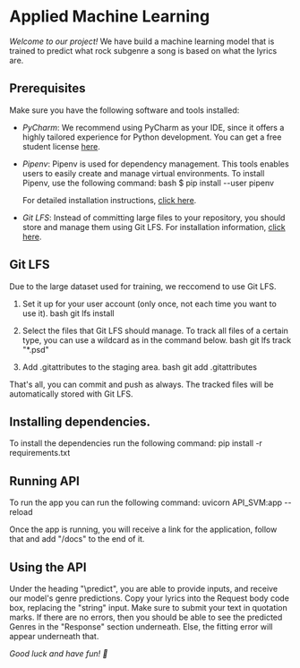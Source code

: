 # Applied Machine Learning

*Welcome to our project!* 
We have build a machine learning model that is trained to predict what rock subgenre a song is based on what the lyrics are.

## Prerequisites
Make sure you have the following software and tools installed:

- *PyCharm*: We recommend using PyCharm as your IDE, since it offers a highly tailored experience for Python development. You can get a free student license [here](https://www.jetbrains.com/community/education/#students/).

- *Pipenv*: Pipenv is used for dependency management. This tools enables users to easily create and manage virtual environments. To install Pipenv, use the following command:
    bash
    $ pip install --user pipenv
    
    For detailed installation instructions, [click here](https://pipenv.pypa.io/en/latest/installation.html).

- *Git LFS*: Instead of committing large files to your repository, you should store and manage them using Git LFS. For installation information, [click here](https://github.com/git-lfs/git-lfs?utm_source=gitlfs_site&utm_medium=installation_link&utm_campaign=gitlfs#installing).

## Git LFS
Due to the large dataset used for training, we reccomend to use Git LFS.

1. Set it up for your user account (only once, not each time you want to use it).
    bash
    git lfs install
    
2. Select the files that Git LFS should manage. To track all files of a certain type, you can use a wildcard as in the command below.
    bash
   git lfs track "*.psd"
    
3. Add .gitattributes to the staging area.
    bash
    git add .gitattributes
    
That's all, you can commit and push as always. The tracked files will be automatically stored with Git LFS.

## Installing dependencies.
To install the dependencies run the following command:
pip install -r requirements.txt

## Running API
To run the app you can run the following command: 
uvicorn API_SVM:app --reload

Once the app is running, you will receive a link for the application, follow that and add "/docs" to the end of it.

## Using the API
Under the heading "\predict", you are able to provide inputs, and receive our model's genre predictions. Copy your lyrics into the Request body code box, replacing the "string" input. Make sure to submit your text in quotation marks. If there are no errors, then you should be able to see the predicted Genres in the "Response" section underneath. Else, the fitting error will appear underneath that.

*Good luck and have fun! 🚀*
